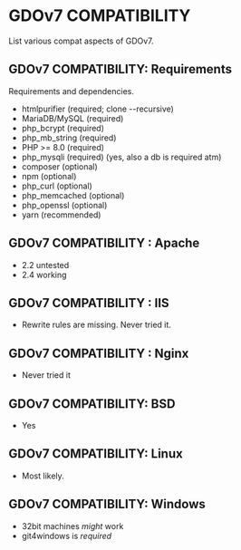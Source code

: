 # GDOv7 COMPATIBILITY

List various compat aspects of GDOv7.


## GDOv7 COMPATIBILITY: Requirements

Requirements and dependencies.

 - htmlpurifier (required; clone --recursive)
 - MariaDB/MySQL (required)
 - php_bcrypt (required)
 - php_mb_string (required)
 - PHP >= 8.0 (required)
 - php_mysqli (required) (yes, also a db is required atm)
 - composer (optional)
 - npm (optional)
 - php_curl (optional)
 - php_memcached (optional)
 - php_openssl (optional)
 - yarn (recommended)
 

## GDOv7 COMPATIBILITY : Apache

 - 2.2 untested
 - 2.4 working
 

## GDOv7 COMPATIBILITY : IIS

 - Rewrite rules are missing. Never tried it.


## GDOv7 COMPATIBILITY : Nginx

 - Never tried it


## GDOv7 COMPATIBILITY: BSD

 - Yes


## GDOv7 COMPATIBILITY: Linux

 - Most likely.


## GDOv7 COMPATIBILITY: Windows

 - 32bit machines *might* work
 - git4windows is *required*

